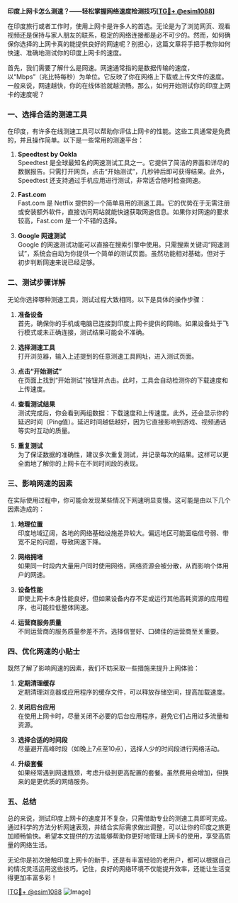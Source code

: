 **印度上网卡怎么测速？——轻松掌握网络速度检测技巧[[TG💪+ @esim1088](https://t.me/s/esim1088)]**

在印度旅行或者工作时，使用上网卡是许多人的首选。无论是为了浏览网页、观看视频还是保持与家人朋友的联系，稳定的网络连接都是必不可少的。然而，如何确保你选择的上网卡真的能提供良好的网速呢？别担心，这篇文章将手把手教你如何快速、准确地测试你的印度上网卡的速度。

首先，我们需要了解什么是网速。网速通常指的是数据传输的速度，以“Mbps”（兆比特每秒）为单位。它反映了你在网络上下载或上传文件的速度。一般来说，网速越快，你的在线体验就越流畅。那么，如何开始测试你的印度上网卡的速度呢？

### **一、选择合适的测速工具**

在印度，有许多在线测速工具可以帮助你评估上网卡的性能。这些工具通常是免费的，并且操作简单。以下是一些常用的测速平台：

1. **Speedtest by Ookla**  
   Speedtest 是全球最知名的网速测试工具之一。它提供了简洁的界面和详尽的数据报告。只需打开网页，点击“开始测试”，几秒钟后即可获得结果。此外，Speedtest 还支持通过手机应用进行测试，非常适合随时检查网速。

2. **Fast.com**  
   Fast.com 是 Netflix 提供的一个简单易用的测速工具。它的优势在于无需注册或安装额外软件，直接访问网站就能快速获取网速信息。如果你对网速的要求较高，Fast.com 是一个不错的选择。

3. **Google 网速测试**  
   Google 的网速测试功能可以直接在搜索引擎中使用。只需搜索关键词“网速测试”，系统会自动为你提供一个简单的测试页面。虽然功能相对基础，但对于初步判断网速来说已经足够。

### **二、测试步骤详解**

无论你选择哪种测速工具，测试过程大致相同。以下是具体的操作步骤：

1. **准备设备**  
   首先，确保你的手机或电脑已连接到印度上网卡提供的网络。如果设备处于飞行模式或未正确连接，测试结果可能会不准确。

2. **选择测速工具**  
   打开浏览器，输入上述提到的任意测速工具网址，进入测试页面。

3. **点击“开始测试”**  
   在页面上找到“开始测试”按钮并点击。此时，工具会自动检测你的下载速度和上传速度。

4. **查看测试结果**  
   测试完成后，你会看到两组数据：下载速度和上传速度。此外，还会显示你的延迟时间（Ping值）。延迟时间越低越好，因为它直接影响到游戏、视频通话等实时互动的质量。

5. **重复测试**  
   为了保证数据的准确性，建议多次重复测试，并记录每次的结果。这样可以更全面地了解你的上网卡在不同时间段的表现。

### **三、影响网速的因素**

在实际使用过程中，你可能会发现某些情况下网速明显变慢。这可能是由以下几个因素造成的：

1. **地理位置**  
   印度地域辽阔，各地的网络基础设施差异较大。偏远地区可能面临信号弱、带宽不足的问题，导致网速下降。

2. **网络拥堵**  
   如果同一时段内大量用户同时使用网络，网络资源会被分散，从而影响个体用户的网速。

3. **设备性能**  
   即使上网卡本身性能良好，但如果设备内存不足或运行其他高耗资源的应用程序，也可能拉低整体网速。

4. **运营商服务质量**  
   不同运营商的服务质量参差不齐。选择信誉好、口碑佳的运营商至关重要。

### **四、优化网速的小贴士**

既然了解了影响网速的因素，我们不妨采取一些措施来提升上网体验：

1. **定期清理缓存**  
   定期清理浏览器或应用程序的缓存文件，可以释放存储空间，提高加载速度。

2. **关闭后台应用**  
   在使用上网卡时，尽量关闭不必要的后台应用程序，避免它们占用过多流量和资源。

3. **选择合适的时间段**  
   尽量避开高峰时段（如晚上7点至10点），选择人少的时间段进行网络活动。

4. **升级套餐**  
   如果经常遇到网速瓶颈，考虑升级到更高配置的套餐。虽然费用会增加，但换来的是更优质的网络服务。

### **五、总结**

总的来说，测试印度上网卡的速度并不复杂，只需借助专业的测速工具即可完成。通过科学的方法分析网速表现，并结合实际需求做出调整，可以让你的印度之旅更加顺畅愉快。希望本文提供的方法能够帮助你更好地管理上网卡的使用，享受高质量的网络生活。

无论你是初次接触印度上网卡的新手，还是有丰富经验的老用户，都可以根据自己的情况灵活运用这些技巧。记住，良好的网络环境不仅能提升效率，还能让生活变得更加丰富多彩！

[[TG💪+ @esim1088](https://t.me/s/esim1088) ![Image](https://i.postimg.cc/4NQfJmqS/Snipaste-2025-05-13-00-14-12.png)]